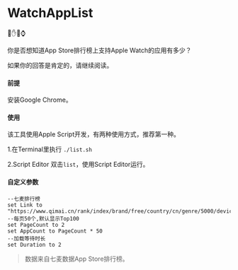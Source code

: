 # WatchAppList
📱✋🤚⌚️

你是否想知道App Store排行榜上支持Apple Watch的应用有多少？

如果你的回答是肯定的，请继续阅读。

#### 前提

安装Google Chrome。

#### 使用

该工具使用Apple Script开发，有两种使用方式，推荐第一种。

1.在Terminal里执行
```./list.sh```

2.Script Editor
双击`list`，使用Script Editor运行。

#### 自定义参数

```
--七麦排行榜
set Link to "https://www.qimai.cn/rank/index/brand/free/country/cn/genre/5000/device/iphone"
--每页50个,默认显示Top100
set PageCount to 2
set AppCount to PageCount * 50
--加载等待时长
set Duration to 2
```



>数据来自七麦数据App Store排行榜。
